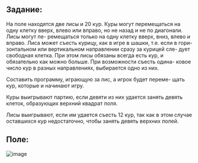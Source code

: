 
Задание:
--------
  На поле находятся две
  лисы и 20 кур. Куры могут перемещаться на одну клетку вверх,
  влево или вправо, но не назад и не по диагонали. Лисы могут пе-
  ремещаться только на одну клетку вверх, вниз, влево и вправо.
  Лиса может съесть курицу, как в игре в шашки, т.е. если в гори-
  зонтальном или вертикальном направлении сразу за курицей сле-
  дует свободная клетка. При этом лисы обязаны всегда есть кур, и
  обязательно как можно больше. При возможности съесть одина-
  ковое число кур в разных направлениях, выбирается одно из них.

  Составить программу, играющую за лис, а игрок будет переме-
  щать кур, которые и начинают игру.

  Куры выигрывают партию, если девяти из них удается занять
  девять клеток, образующих верхний квадрат поля.

  Лисы выигрывают, если им удается съесть 12 кур, так как в этом
  случае оставшихся кур недостаточно, чтобы занять девять верхних
  полей.

Поле:
----
![image](https://user-images.githubusercontent.com/60623412/154346772-04570b06-0884-454d-af60-131ae53a4f57.png)

